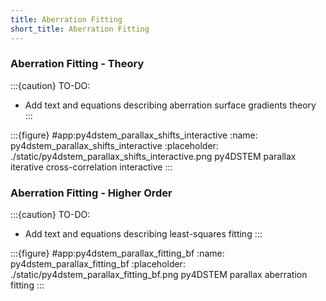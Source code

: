 ```yaml
---
title: Aberration Fitting
short_title: Aberration Fitting
---
```


### Aberration Fitting - Theory

:::{caution} TO-DO:
- Add text and equations describing aberration surface gradients theory
:::

:::{figure} #app:py4dstem_parallax_shifts_interactive
:name: py4dstem_parallax_shifts_interactive
:placeholder: ./static/py4dstem_parallax_shifts_interactive.png
py4DSTEM parallax iterative cross-correlation interactive
:::

### Aberration Fitting - Higher Order

:::{caution} TO-DO:
- Add text and equations describing least-squares fitting
:::

:::{figure} #app:py4dstem_parallax_fitting_bf
:name: py4dstem_parallax_fitting_bf
:placeholder: ./static/py4dstem_parallax_fitting_bf.png
py4DSTEM parallax aberration fitting
:::

